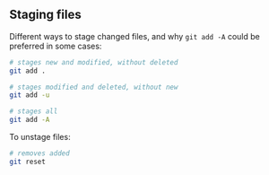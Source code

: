 ## Staging files
Different ways to stage changed files, and why `git add -A` could be preferred in some cases:

```bash
# stages new and modified, without deleted
git add .
```

```bash
# stages modified and deleted, without new
git add -u
```

```bash
# stages all
git add -A
```

To unstage files:

```bash
# removes added
git reset
```
